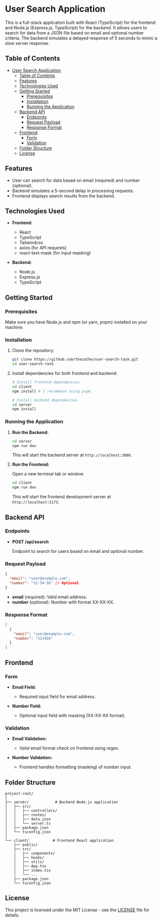 # User Search Application

This is a full-stack application built with React (TypeScript) for the frontend and Node.js (Express.js, TypeScript) for the backend. It allows users to search for data from a JSON file based on email and optional number criteria. The backend simulates a delayed response of 5 seconds to mimic a slow server response.

## Table of Contents

- [User Search Application](#user-search-application)
  - [Table of Contents](#table-of-contents)
  - [Features](#features)
  - [Technologies Used](#technologies-used)
  - [Getting Started](#getting-started)
    - [Prerequisites](#prerequisites)
    - [Installation](#installation)
    - [Running the Application](#running-the-application)
  - [Backend API](#backend-api)
    - [Endpoints](#endpoints)
    - [Request Payload](#request-payload)
    - [Response Format](#response-format)
  - [Frontend](#frontend)
    - [Form](#form)
    - [Validation](#validation)
  - [Folder Structure](#folder-structure)
  - [License](#license)

## Features

- User can search for data based on email (required) and number (optional).
- Backend simulates a 5-second delay in processing requests.
- Frontend displays search results from the backend.

## Technologies Used

- **Frontend:**
  - React
  - TypeScript
  - Tailwindcss
  - axios (for API requests)
  - react-text-mask (for input masking)

- **Backend:**
  - Node.js
  - Express.js
  - TypeScript

## Getting Started

### Prerequisites

Make sure you have Node.js and npm (or yarn, pnpm) installed on your machine.

### Installation

1. Clone the repository:

   ```bash
   git clone https://github.com/thezathe/user-search-task.git
   cd user-search-task
   ```

2. Install dependencies for both frontend and backend:

   ```bash
   # Install frontend dependencies
   cd client
   npm install # I recommend using pnpm

   # Install backend dependencies
   cd server
   npm install
   ```

### Running the Application

1. **Run the Backend:**

   ```bash
   cd server
   npm run dev
   ```

   This will start the backend server at `http://localhost:3000`.

2. **Run the Frontend:**

   Open a new terminal tab or window.

   ```bash
   cd client
   npm run dev
   ```

   This will start the frontend development server at `http://localhost:5173`.

## Backend API

### Endpoints

- **POST /api/search**

  Endpoint to search for users based on email and optional number.

### Request Payload

```json
{
  "email": "user@example.com",
  "number": "12-34-56" // Optional
}
```

- **email** (required): Valid email address.
- **number** (optional): Number with format XX-XX-XX.

### Response Format

```json
[
  {
    "email": "user@example.com",
    "number": "123456"
  }
]
```

## Frontend

### Form

- **Email Field:**
  - Required input field for email address.

- **Number Field:**
  - Optional input field with masking (XX-XX-XX format).

### Validation

- **Email Validation:**
  - Valid email format check on frontend using regex.

- **Number Validation:**
  - Frontend handles formatting (masking) of number input.

## Folder Structure

```
project-root/
│
├── server/            # Backend Node.js application
│   ├── src/
│   │   ├── controllers/
│   │   ├── routes/
│   │   ├── data.json
│   │   └── server.ts
│   ├── package.json
│   └── tsconfig.json
│
└── client/           # Frontend React application
    ├── public/
    ├── src/
    │   ├── components/
    │   ├── hooks/
    │   ├── utils/
    │   ├── App.tsx
    │   ├── index.tsx
    │   └── ...
    ├── package.json
    └── tsconfig.json

```

## License

This project is licensed under the MIT License - see the [LICENSE](LICENSE) file for details.